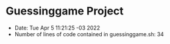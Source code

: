 # Guessinggame Project
- Date:  Tue Apr 5 11:21:25 -03 2022
- Number of lines of code contained in guessinggame.sh: 34
